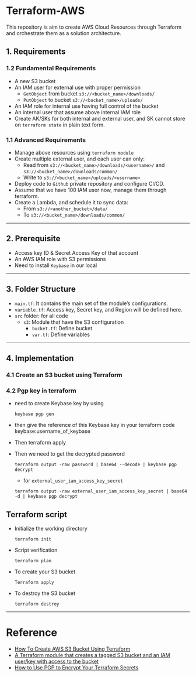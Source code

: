 # Terraform-AWS

This repository is aim to create AWS Cloud Resources through Terraform and orchestrate them as a solution architecture.

## 1. Requirements

### 1.2 Fundamental Requirements

- A new S3 bucket
- An IAM user for external use with proper permission
    - `GetObject` from bucket `s3://<bucket_name>/downloads/`
    - `PutObject` to bucket `s3://<bucket_name>/uploads/`
- An IAM role for internal use having full control of the bucket
- An internal user that assume above internal IAM role
- Create AK/SKs for both internal and external user, and SK cannot store on `terraform state` in plain text form.

### 1.1 Advanced Requirements

- Manage above resources using `terraform module`
- Create multiple external user, and each user can only:
    - Read from `s3://<bucket_name>/downloads/<username>/` and `s3://<bucket_name>/downloads/common/`
    - Write to `s3://<bucket_name>/uploads/<username>`
- Deploy code to `Github` private repository and configure CI/CD.
- Assume that we have 100 IAM user now, manage them through terraform.
- Create a Lambda, and schedule it to sync data:
    - From `s3://<another_bucket>/data/`
    - To `s3://<bucket_name>/downloads/common/`

---

## 2. Prerequisite

- Access key ID & Secret Access Key of that account
- An AWS IAM role with S3 permissions
- Need to install `Keybase` in our local
---

## 3. Folder Structure

- `main.tf`: It contains the main set of the module’s configurations.
- `variable.tf`: Access key, Secret key, and Region will be defined here.
- `src` folder: for all code
    - `s3`: Module that have the S3 configuration
        - `bucket.tf`: Define bucket
        - `var.tf`: Define variables

---

## 4. Implementation

### 4.1 Create an S3 bucket using Terraform

### 4.2 Pgp key in terraform

- need to create Keybase key by using
  ```shell
  keybase pgp gen
  ```
- then give the reference of this Keybase key in your terraform code keybase:username_of_keybase 
- Then terraform apply 
- Then we need to get the decrypted password

  ```shell
  terraform output -raw password | base64 --decode | keybase pgp decrypt
  ```
  - for `external_user_iam_access_key_secret`
  ```shell
  terraform output -raw external_user_iam_access_key_secret | base64 -d | keybase pgp decrypt
  ```


## Terraform script

- Initialize the working directory
    ```shell
    terraform init
    ```
- Script verification
    ```shell
    terraform plan
    ```
- To create your S3 bucket
    ```shell
    Terraform apply
    ```
- To destroy the S3 bucket
    ```shell
    terraform destroy
    ```

---

# Reference

- [How To Create AWS S3 Bucket Using Terraform](https://www.bacancytechnology.com/blog/aws-s3-bucket-using-terraform)
- [A Terraform module that creates a tagged S3 bucket and an IAM user/key with access to the bucket](https://github.com/turnerlabs/terraform-s3-user)
- [How to Use PGP to Encrypt Your Terraform Secrets](https://menendezjaume.com/post/gpg-encrypt-terraform-secrets/)